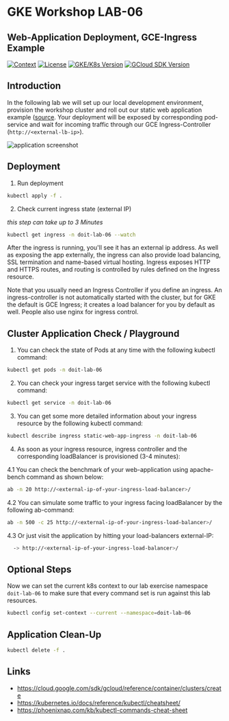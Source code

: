 # GKE Workshop LAB-06

## Web-Application Deployment, GCE-Ingress Example

[![Context](https://img.shields.io/badge/GKE%20Fundamentals-1-blue.svg)](#)
[![License](https://img.shields.io/badge/License-Apache%202.0-blue.svg)](https://opensource.org/licenses/Apache-2.0)
[![GKE/K8s Version](https://img.shields.io/badge/k8s%20version-1.18.20-blue.svg)](#)
[![GCloud SDK Version](https://img.shields.io/badge/gcloud%20version-359.0.0-blue.svg)](#)

## Introduction

In the following lab we will set up our local development environment, provision the workshop cluster and roll out our static web application example ([source](https://github.com/doitintl/labs-web-app-static). Your deployment will be exposed by corresponding pod-service and wait for incoming traffic through our GCE Ingress-Controller (`http://<external-lb-ip>`).

![application screenshot](../.github/media/lab-06-screenshot-small.png)

## Deployment

1. Run deployment

```bash
kubectl apply -f .
```

2. Check current ingress state (external IP)

_this step can take up to 3 Minutes_

```bash
kubectl get ingress -n doit-lab-06 --watch
```

After the ingress is running, you'll see it has an external ip address. As well as exposing the app externally, the ingress can also provide load balancing, SSL termination and name-based virtual hosting. Ingress exposes HTTP and HTTPS routes, and routing is controlled by rules defined on the Ingress resource.

Note that you usually need an Ingress Controller if you define an ingress. An ingress-controller is not automatically started with the cluster, but for GKE the default is GCE Ingress; it creates a load balancer for you by default as well. People also use nginx for ingress control.

## Cluster Application Check / Playground

1. You can check the state of Pods at any time with the following kubectl command:

```bash
kubectl get pods -n doit-lab-06
```

2. You can check your ingress target service with the following kubectl command:

```bash
kubectl get service -n doit-lab-06
```

3. You can get some more detailed information about your ingress resource by the following kubectl command:

```bash
kubectl describe ingress static-web-app-ingress -n doit-lab-06
```

4. As soon as your ingress resource, ingress controller and the corresponding loadBalancer is provisioned (3-4 minutes):

4.1 You can check the benchmark of your web-application using apache-bench command as shown below:

```bash
ab -n 20 http://<external-ip-of-your-ingress-load-balancer>/
```

4.2 You can simulate some traffic to your ingress facing loadBalancer by the following ab-command:

```bash
ab -n 500 -c 25 http://<external-ip-of-your-ingress-load-balancer>/
```

4.3 Or just visit the application by hitting your load-balancers external-IP:

```bash
  -> http://<external-ip-of-your-ingress-load-balancer>/
```

## Optional Steps

Now we can set the current k8s context to our lab exercise namespace `doit-lab-06` to make sure that every command set is run against this lab resources.

```bash
kubectl config set-context --current --namespace=doit-lab-06
```

## Application Clean-Up

```bash
kubectl delete -f .
```

## Links

- https://cloud.google.com/sdk/gcloud/reference/container/clusters/create
- https://kubernetes.io/docs/reference/kubectl/cheatsheet/
- https://phoenixnap.com/kb/kubectl-commands-cheat-sheet

